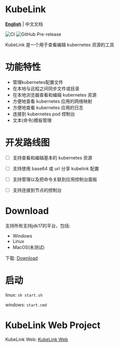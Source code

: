 # KubeLink
**[English](./README.md)** | 中文文档

![CI](https://github.com/xiaoso456/kubelink/workflows/build/badge.svg)
![GitHub Pre-release](https://img.shields.io/github/v/release/xiaoso456/kubelink?include_prereleases)

KubeLink 是一个用于查看编辑 kubernetes 资源的工具

# 功能特性
- 管理kubernetes配置文件
- 在本地与远程之间同步文件或目录
- 在本地浏览器查看和编辑 kubernetes 资源
- 方便地查看 kubernetes 应用的网络映射
- 方便地查看 kubernetes 应用的日志
- 连接到 kubernetes pod 控制台
- 文本(命令)模板管理

# 开发路线图

- [ ] 支持查看和编辑基本的 kubernetes 资源
- [ ] 支持使用 base64 或 url 分享 kubelink 配置
- [ ] 支持管理以及把命令关联到应用控制台面板
- [ ] 支持连接到节点的控制台


# Download

支持所有支持jdk17的平台，包括:
- Windows
- Linux
- MacOS(未测试)

下载: [Download](https://github.com/xiaoso456/kubelink/releases)

# 启动
linux: `sh start.sh`

windows: `start.cmd`

# KubeLink Web Project
KubeLink Web: [KubeLink Web](https://github.com/xiaoso456/kubelink-web)

